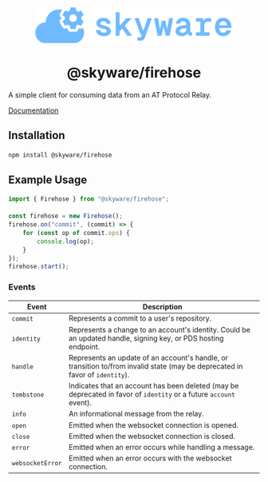 <p align="center">
	<img src="https://github.com/skyware-js/.github/blob/main/assets/logo-dark.png?raw=true" height="72">
</p>
<h1 align="center">@skyware/firehose</h1>

A simple client for consuming data from an AT Protocol Relay.

[Documentation](https://skyware.js.org/docs/firehose)

## Installation

```sh
npm install @skyware/firehose
```

## Example Usage

```js
import { Firehose } from "@skyware/firehose";

const firehose = new Firehose();
firehose.on("commit", (commit) => {
	for (const op of commit.ops) {
		console.log(op);
	}
});
firehose.start();
```

### Events
| Event            | Description                                                                                                                  |
|------------------|------------------------------------------------------------------------------------------------------------------------------|
| `commit`         | Represents a commit to a user's repository.                                                                                  |
| `identity`       | Represents a change to an account's identity. Could be an updated handle, signing key, or PDS hosting endpoint.              |
| `handle`         | Represents an update of an account's handle, or transition to/from invalid state (may be deprecated in favor of `identity`). |
| `tombstone`      | Indicates that an account has been deleted (may be deprecated in favor of `identity` or a future `account` event).           |
| `info`           | An informational message from the relay.                                                                                     |
| `open`           | Emitted when the websocket connection is opened.                                                                             |
| `close`          | Emitted when the websocket connection is closed.                                                                             |
| `error`          | Emitted when an error occurs while handling a message.                                                                       |
| `websocketError` | Emitted when an error occurs with the websocket connection.                                                                  |

